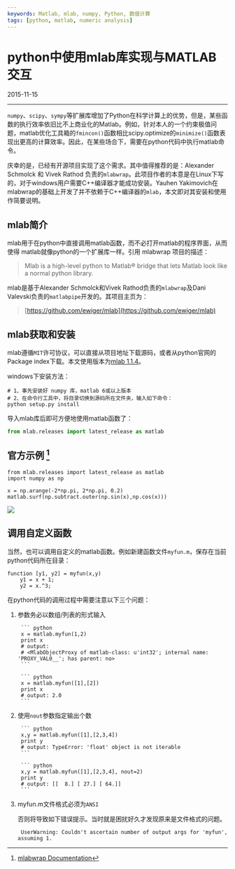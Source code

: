 ```yaml
---
keywords: Matlab, mlab, numpy, Python, 数值计算
tags: [python, matlab, numeric analysis]
---
```


# python中使用mlab库实现与MATLAB交互

2015-11-15

---

`numpy`、`scipy`、`sympy`等扩展库增加了Python在科学计算上的优势，但是，某些函数的执行效率依旧比不上商业化的Matlab。例如，针对本人的一个约束极值问题，matlab优化工具箱的`fmincon()`函数相比scipy.optimize的`minimize()`函数表现出更高的计算效率。因此，在某些场合下，需要在python代码中执行matlab命令。

庆幸的是，已经有开源项目实现了这个需求。其中值得推荐的是：Alexander Schmolck 和 Vivek Rathod 负责的`mlabwrap`。此项目作者的本意是在Linux下写的，对于windows用户需要C++编译器才能成功安装。Yauhen Yakimovich在mlabwrap的基础上开发了并不依赖于C++编译器的`mlab`，本文即对其安装和使用作简要说明。

## mlab简介

mlab用于在python中直接调用matlab函数，而不必打开matlab的程序界面，从而使得 matlab就像python的一个扩展库一样。引用 mlabwrap 项目的描述：

> Mlab is a high-level python to Matlab® bridge that lets Matlab look like a normal python library.

mlab是基于Alexander Schmolck和Vivek Rathod负责的`mlabwrap`及Dani Valevski负责的`matlabpipe`开发的。其项目主页为：

> [https://github.com/ewiger/mlab](https://github.com/ewiger/mlab)


## mlab获取和安装

mlab遵循`MIT`许可协议，可以直接从项目地址下载源码，或者从python官网的Package index下载。本文使用版本为[mlab 1.1.4](https://pypi.python.org/pypi/mlab)。

windows下安装方法：


    # 1、事先安装好 numpy 库，matlab 6或以上版本
    # 2、在命令行工具中，将目录切换到源码所在文件夹，输入如下命令：
    python setup.py install


导入mlab库后即可方便地使用matlab函数了：

``` python
from mlab.releases import latest_release as matlab
```

## 官方示例 [^1]

    from mlab.releases import latest_release as matlab
    import numpy as np

    x = np.arange(-2*np.pi, 2*np.pi, 0.2)
    matlab.surf(np.subtract.outer(np.sin(x),np.cos(x)))

![](images/2015-11-15-01.png)


## 调用自定义函数

当然，也可以调用自定义的matlab函数。例如新建函数文件`myfun.m`，保存在当前python代码所在目录：

    function [y1, y2] = myfun(x,y)
        y1 = x + 1;
        y2 = x.^3;

在python代码的调用过程中需要注意以下三个问题：

1. 参数务必以数组/列表的形式输入

        ``` python
        x = matlab.myfun(1,2)
        print x
        # output:
        # <MlabObjectProxy of matlab-class: u'int32'; internal name: 'PROXY_VAL0__'; has parent: no>
        ```

        ``` python
        x = matlab.myfun([1],[2]) 
        print x
        # output: 2.0
        ```

2. 使用`nout`参数指定输出个数

        ``` python
        x,y = matlab.myfun([1],[2,3,4])
        print y
        # output: TypeError: 'float' object is not iterable
        ```

        ``` python
        x,y = matlab.myfun([1],[2,3,4], nout=2)
        print y
        # output: [[  8.] [ 27.] [ 64.]]
        ```

3. myfun.m文件格式必须为`ANSI`

    否则将导致如下错误提示。当时就是困扰好久才发现原来是文件格式的问题。

        UserWarning: Couldn't ascertain number of output args for 'myfun', assuming 1.


[^1]: [mlabwrap Documentation](http://mlabwrap.sourceforge.net/)